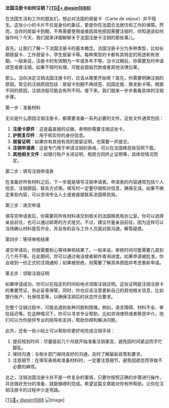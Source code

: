 **法国注册卡如何注销？[[TG💪+ @esim1088](https://t.me/s/esim1088)]**

在法国生活和工作的朋友们，想必对法国的居留卡（Carte de séjour）并不陌生。这张小小的卡片不仅是身份的象征，更是你在法国合法居住和工作的保障。然而，当你的居留卡到期、不再需要使用或者因其他原因需要注销时，你知道该如何操作吗？今天，我们就来详细聊聊关于法国注册卡注销的那些事儿。

首先，让我们了解一下法国注册卡的基本概念。法国注册卡分为多种类型，比如长期居留卡、工作居留卡、学生居留卡等。每种类型的卡都有其特定的用途和有效期。一般来说，注册卡的有效期为一年或多年不等。当卡过期后，你需要及时申请续签或者注销。如果不按时处理，可能会面临罚款或者其他法律后果。

那么，当你决定注销法国注册卡时，应该从哪里开始呢？首先，你需要明确注销的原因。常见的注销原因包括：居留卡到期不再续签、回国定居、换发新卡等。根据不同的原因，注销流程可能会有所不同。接下来，我们就来一步步看看具体的注销步骤。

第一步：准备材料

无论是什么原因注销注册卡，都需要准备一系列必要的文件。这些文件通常包括：

1. **注册卡原件**：这是最直接的证据，表明你需要注销这张卡。
2. **护照复印件**：用于核实你的身份信息。
3. **居留证明**：如果你有其他有效的居留证明，也需要一并提交。
4. **注销申请表**：这是专门用于申请注销的表格，可以在法国移民局官网下载。
5. **其他相关文件**：如银行账户关闭证明、租房合同终止证明等，具体视情况而定。

第二步：填写注销申请表

在准备好所有材料之后，下一步就是填写注销申请表。申请表的内容通常包括个人信息、注销原因、联系方式等。填写时一定要仔细核对信息，确保无误。如果不确定某些内容，可以咨询专业人士或者直接联系法国移民局。

第三步：递交申请

填写完申请表后，你需要将所有材料递交到相关的法国移民局办公室。你可以选择亲自前往，也可以通过邮寄的方式提交。不过，建议尽量亲自前往，因为这样可以当场确认材料是否齐全，并且有机会与工作人员面对面沟通，解答疑惑。

第四步：等待审核结果

递交申请后，你就需要耐心等待审核结果了。一般来说，审核时间可能需要几周到几个月不等。在此期间，你可以通过电话或者邮件查询进度。如果申请被批准，你会收到一份正式的注销通知；如果被拒绝，则需要了解具体原因并考虑重新申请。

第五步：领取注销证明

如果申请成功，你可以在指定的时间和地点领取注销证明。这张证明是注销注册卡的重要凭证，务必妥善保管。同时，你也应该注意更新自己的其他相关信息，比如银行账户、社保信息等，以确保注销后的状态符合要求。

在整个注销过程中，可能会遇到各种问题和困难。例如，语言障碍、材料不全、审批延迟等。在这种情况下，你可以寻求专业帮助，比如咨询律师或者移民中介。他们可以为你提供专业的指导和支持，帮助你顺利解决问题。

此外，还有一些小贴士可以帮助你更好地完成注销手续：

1. 提前规划时间：尽量提前几个月就开始准备注销事宜，避免因时间紧迫而手忙脚乱。
2. 保持沟通：与相关部门保持良好的沟通，及时了解最新政策和要求。
3. 注意细节：在填写表格和准备材料时，一定要注意细节，避免因疏忽而导致不必要的麻烦。

总之，注销法国注册卡并不是一件复杂的事情，只要你按照正确的步骤进行操作，并且做好充分的准备，就能够顺利完成。希望这篇文章能对你有所帮助，让你在注销注册卡的过程中少走弯路。

[[TG💪+ @esim1088](https://t.me/s/esim1088) ![Image](https://i.postimg.cc/4NQfJmqS/Snipaste-2025-05-13-00-14-12.png)]